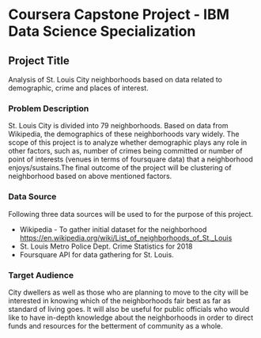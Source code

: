 # Coursera Capstone Project - IBM Data Science Specialization

## Project Title

Analysis of St. Louis City neighborhoods based on data related to demographic, crime and places of interest.

### Problem Description

St. Louis City is divided into 79 neighborhoods. Based on data from Wikipedia, the demographics of these neighborhoods vary widely. The scope of this project is to analyze whether demographic plays any role in other factors, such as, number of crimes being committed or number of point of interests (venues in terms of foursquare data) that a neighborhood enjoys/sustains.The final outcome of the project will be clustering of neighborhood based on above mentioned factors.

### Data Source

Following three data sources will be used to for the purpose of this project.

- Wikipedia - To gather initial dataset for the neighborhood
  https://en.wikipedia.org/wiki/List_of_neighborhoods_of_St._Louis
- St. Louis Metro Police Dept. Crime Statistics for 2018
- Foursquare API for data gathering for St. Louis.

### Target Audience

City dwellers as well as those who are planning to move to the city will be interested in knowing which of the neighborhoods fair best as far as standard of living goes. It will also be useful for public officials who would like to have in-depth knowledge about the neighborhoods in order to direct funds and resources for the betterment of community as a whole.
